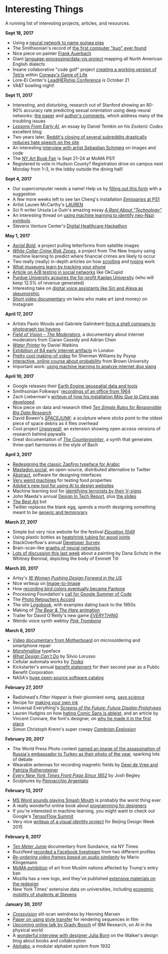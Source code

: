 # Interesting Things

A running list of interesting projects, articles, and resources.

**Sept 18, 2017**  

* Using a [neural network to name guinea pigs](http://lewisandquark.tumblr.com/post/161854386267/neural-networks-can-name-guinea-pigs)  
* The Smithsonian's record of [the first computer "bug" ever found](http://americanhistory.si.edu/collections/search/object/nmah_334663)  
* Nice piece on painter [Frank Auerbach](http://www.telegraph.co.uk/culture/art/art-features/10336972/Frank-Auerbach-An-interview-with-one-of-our-greatest-living-painters.html)  
* Giant [language-processing/data-vis project](http://aschmann.net/AmEng/) mapping all North American English dialects  
* Insane collaborative "code golf" project [creating a working version of Tetris](https://codegolf.stackexchange.com/questions/11880/build-a-working-game-of-tetris-in-conways-game-of-life) within [Conway's Game of Life](https://en.wikipedia.org/wiki/Conway%27s_Game_of_Life)  
* Lore-El Center's [LeadHERship Conference](https://www.stevens.edu/campus-life/diversity-and-inclusion/lore-el-center-womens-leadership/fall-conference) is October 21  
* VA&T bowling night!  

**Sept 11, 2017**  

* Interesting, and disturbing, research out of Stanford showing an 80-90% accuracy rate predicting sexual orientation using deep neural networks: [the paper](https://osf.io/zn79k/) and [author's comments](https://docs.google.com/document/d/11oGZ1Ke3wK9E3BtOFfGfUQuuaSMR8AO2WfWH3aVke6U/preview), which address many of the troubling issues  
* [*Lessons From Early AI*](http://esoteric.codes/post/162280173308/lessons-from-early-ai-on-cognition-and-reasoning), an essay by Daniel Temkin on his *Esoteric Codes* excellent blog  
* Two years later, [Reddit's closing of several subreddits drastically reduces hate speech on the site](http://comp.social.gatech.edu/papers/cscw18-chand-hate.pdf)  
* An interesting [interview with artist Sebastian Schmieg](https://unthinking.photography/themes/machine-vision/the-politics-of-image-search-a-conversation-with-sebastian-schmieg-part-ii) on images and code  
* The [NY Art Book Fair](http://nyartbookfair.com/) is Sept 21–24 at MoMA PS1!  
* Registered to vote in Hudson County? Registration drive on campus next Monday from 1–3, in the lobby outside the dining hall!  

**Sept 4, 2017**  

* Our supercomputer needs a name! Help us by [filling out this form](https://goo.gl/forms/6YoQ7YQlZhSw4Lsl1) with a suggestion  
* A few more weeks left to see Ian Cheng's installation [*Emissaries* at PS1](http://iancheng.com/#simulations)  
* Artist Lauren McCarthy's [LAUREN](http://www.creativeapplications.net/webapp/lauren-smart-human-home-intelligence/)  
* Sci fi writer Ursula Le Guin's amazing essay [*A Rant About "Technology"*](http://www.ursulakleguin.com/Note-Technology.html)  
* An interesting thread on [using machine learning to identify neo-Nazi symbols](https://twitter.com/emilymaxima/status/905445894866124801)  
* Stevens Venture Center's [Digital Healthcare Hackathon](https://www.stevens.edu/research-entrepreneurship/stevens-venture-center/about/events/digital-healthcare-hackathon)  

**May 1, 2017**  

* [*Aerial Bold*](http://type.aerial-bold.com/data/), a project pulling letterforms from satellite images  
* [*White Collar Crime Risk Zones*](https://whitecollar.thenewinquiry.com), a project from The New Inquiry using machine learning to predict where financial crimes are likely to occur  
* Two really (really) in-depth articles on how [scrolling](https://pavelfatin.com/scrolling-with-pleasure/) and [typing](https://pavelfatin.com/typing-with-pleasure/) work  
* [What museums learn by tracking your phone](http://www.gizmodo.co.uk/2017/04/exclusive-heres-what-museums-learn-by-tracking-your-phone/)  
* [Article on A/B testing in social networks](https://tech.okcupid.com/the-pitfalls-of-a-b-testing-in-social-networks/) like OkCupid  
* [Purdue University acquires the for-profit Kaplan University](https://www.washingtonpost.com/news/grade-point/wp/2017/04/27/purdue-acquires-for-profit-kaplan-university) (who will keep 12.5% of revenue generated)  
* Interesting take on [digital voice assistants like Siri and Alexa as skeumorphic](https://uxdesign.cc/the-new-skeuomorphism-is-in-your-voice-assistant-3b14a6553a0e)  
* [Short video documentary](https://www.youtube.com/watch?v=WzI8e8zc_Vo) on twins who make art (and money) on Instagram  

**April 17, 2017**  

* Artists Paolo Woods and Gabriele Galimberti [form a shell company to photograph tax havens](https://hyperallergic.com/370843/artists-form-shell-company-to-visit-and-photograph-tax-havens/)  
* [*Field of Vision – The Moderators*](https://vimeo.com/213152344), a documentary about internet moderators from Ciaran Cassidy and Adrian Chen  
* [*Water Printer*](http://neural.it/2017/04/water-printer-description/) by Daniel Watkins  
* [Exhibition of 64 early internet artifacts](https://hyperallergic.com/371282/64-highlights-of-the-internets-early-years-from-the-first-webcam-to-a-net-art-gallery/) in London  
* [Pretty cool making-of video](https://www.facebook.com/plugins/video.php?href=https%3A%2F%2Fwww.facebook.com%2Fpsyop%2Fvideos%2Fvb.7539924726%2F10155172385954727%2F%3Ftype%3D3) for Sherman Williams by Psyop  
* [Interactive, online course about probability](http://students.brown.edu/seeing-theory/basic-probability/index.html#first) from Brown University  
* Important work: [using machine learning to analyze internet dog slang](http://gutterstats.com/2017/04/16/pupper2vec-analysing-internet-dog-slang-with-machine-learning/)  

**April 10, 2017**  

* Google releases their [Earth Engine geospatial data and tools](https://www.youtube.com/watch?v=M2OFaYmsvoE&list=WL&index=124)  
* Smithsonian Folkways' [recordings of an office from 1964](http://www.folkways.si.edu/sounds-of-the-office/album/smithsonian)  
* Zach Lieberman's [writeup of how his installation *Más Que la Cara* was developed](https://medium.com/@zachlieberman/m%C3%A1s-que-la-cara-overview-48331a0202c0)  
* Nice piece on data and research titled [*Ten Simple Rules for Responsible Big Data Research*](http://journals.plos.org/ploscompbiol/article?id=10.1371/journal.pcbi.1005399)  
* David Bowen's [*SPACEJUNK*](http://www.dwbowen.com/spacejunk/): a sculpture where sticks point to the oldest piece of space debris as it flies overhead  
* Cool project [*Unpaywall*](http://blogs.lse.ac.uk/impactofsocialsciences/2017/04/04/announcing-unpaywall-unlocking-openaccess-versions-of-paywalled-research-articles-as-you-browse/), an extension showing open access versions of research behind paywalls  
* Great documentation of [*The Counterpointer*](http://www.luisapereira.net/projects/project/the-counterpointer-III/), a synth that generates three-part harmonies in the style of Bach  



**April 3, 2017**  

* [Redesigning the classic Zapfino typeface for Arabic](https://www.fastcodesign.com/3042235/how-to-redesign-an-iconic-typeface-for-arabic)  
* [Mastadon.social](https://mastodon.social/about), an open-source, distributed alternative to Twitter  
* [Abstract](https://www.abstractapp.com/), software for designing interfaces  
* [Very weird machines](http://www.cooksscience.com/articles/story/the-very-weird-world-of-highly-specialized-food-testing-machines/) for testing food properties  
* [Adobe's new tool for using AI to design websites](https://www.fastcodesign.com/3068884/adobe-is-building-an-ai-to-automate-web-design-should-you-worry)  
* Machine learning tool for [identifying terrorists by their V-signs](https://www.technologyreview.com/s/600971/machine-learning-algorithm-aims-to-identify-terrorists-using-the-v-signs-they-make/)  
* John Maeda's annual [Design In Tech Report](https://designintechreport.wordpress.com/2017/03/12/design-in-tech-report-2017-video/), plus [the slides](https://designintechreport.files.wordpress.com/2017/03/dit-2017-1-0-2-sunday-compressed.pdf)  
* [The Best Art](http://nicole.pizza/the-best-art/) bot  
* Twitter replaces the blank egg, spends a month designing something meant to be [generic and temprorary](https://www.fastcodesign.com/90107712/inside-twitterand8217s-obsessive-quest-to-ditch-the-egg)  

**March 27, 2017**

* Simple but very nice website for the festival [*Elevation 1049*](https://www.elevation1049.org/en/gstaad/)  
* Using plastic bottles as [heatshrink tubing for wood joints](https://vimeo.com/172330337)  
* StackOverflow's annual [Developer Survey](https://stackoverflow.com/insights/survey/2017/)  
* Brain-scan-like [graphs of neural networks](http://www.wired.co.uk/gallery/machine-learning-graphcore-pictures-inside-ai)  
* [Lots of discussion this last week](https://www.theguardian.com/artanddesign/2017/mar/21/whitney-biennial-emmett-till-painting-dana-schutz) about a painting by Dana Schutz in the Whitney Biennial, depicting the body of Emmett Till  

**March 20, 2017**  

* Artsy's [*16 Women Pushing Design Forward in the US*](https://www.artsy.net/article/artsy-editorial-16-women-pushing-design-forward-united-states)  
* Nice writeup on [Image-to-Image](https://affinelayer.com/pixsrv/)  
* How [recording bird colors eventually became Pantone](http://hyperallergic.com/283388/the-bird-based-color-system-that-eventually-became-pantone/)  
* Processing Foundation's [call for Google Summer of Code](https://summerofcode.withgoogle.com/organizations/4962961559912448/)  
* The [Photo Retouchers Accord](http://www.retouchersaccord.com/)  
* The site [Logobook](https://www.creativereview.co.uk/new-website-logobook-archives-logos-going-back-50s/), with examples dating back to the 1950s  
* Making of [*The Bear & The Hare* animation](https://vimeo.com/78254514)  
* Trailer for David O'Reilly's new game [*EVERYTHING*](https://www.youtube.com/watch?v=JYHp8LwBUzo&feature=youtu.be)  
* Weirdo voice synth webtoy [*Pink Trombone*](http://www.dood.al/pinktrombone)  

**March 6, 2017**

* [Video documentary from Motherboard](https://motherboard.vice.com/en_us/article/watch-the-master-microfixer-jessa-jones-at-work) on microsoldering and smartphone repair  
* [*Marshmallow*](https://positype.com/marshmallow/) typeface  
* [*What Design Can't Do*](http://networkcultures.org/entreprecariat/what-design-cant-do/) by Silvio Lorusso  
* Cellular automata works by [*Troika*](http://www.creativeapplications.net/objects/trickle-down-aesthetics-cellular-automata-in-recent-works-by-troika/)  
* Kickstarter's annual [benefit statement](https://www.kickstarter.com/year/2016/benefit-statement?ref=email_announcement) for their second year as a Public Benefit Corporation  
* NASA's [huge open-source software catalog](https://software.nasa.gov)  

**February 27, 2017**

* Radiohead's *Fitter Happer* is their gloomiest song, [says science](http://rcharlie.com/2017-02-16-fitteR-happieR/)  
* Recipe for [making your own ink](http://recipes.hypotheses.org/8935)  
* Universal Everything's [*Screens of the Future: Future Display Prototypes*](http://universaleverything.com/projects/screens-of-the-future/)  
* Lauren Hudgins on how [hating Comic Sans is ableist](https://theestablishment.co/hating-comic-sans-is-ableist-bc4a4de87093#.f7kxjs258), and an article by Vincent Connare, the font's designer, on [why he made it in the first place](http://www.connare.com/whycomic.htm)  
* Simon Christoph Krenn's super creepy [*Cambrian Explosion*](https://vimeo.com/200373210?ref=fb-share)  

**February 20, 2017**

* The World Press Photo contest [named an image of the assassination of Russia's embassador to Turkey as their photo of the year](https://lens.blogs.nytimes.com/2017/02/13/the-worlds-best-photo-world-press-awards/?smid=tw-share), sparking lots of debate  
* Wearable antennas for recording magnetic fields by [Dewi de Vree and Patrizia Ruthensteiner](http://neural.it/2017/02/magnetoceptia-audio-rituals-with-wearable-antennas/)  
* [*Every New York Times Front Page Since 1852*](https://vimeo.com/204951759) by Josh Begley  
* Sculptures by [Pennacchio Argentato](http://www.pennacchioargentato.com/)  

**February 13, 2017**  

* [MS Word sounds playing Smash Mouth](https://www.youtube.com/watch?v=ahXQ7e8w7mQ) is probably the worst thing ever  
* A really wonderful online book about [programming for designers](https://programmingdesignsystems.com/introduction/)  
* If you're interested in machine learning, you might want to check out Google's [TensorFlow Summit](https://events.withgoogle.com/tensorflow-dev-summit/watch-the-videos/#content)  
* Very nice [writeup of a visual identity project](http://lava.nl/projects/bjdw) for Beijing Design Week 2015  

**February 6, 2017**  

* [*Ten Meter Jump*](https://www.nytimes.com/video/opinion/100000004882589/ten-meter-tower.html) documentary from Sundance, via NY Times  
* Buzzfeed [recorded a Facebook livestream](https://www.buzzfeed.com/lamvo/this-is-what-facebooks-filter-bubble-actually-looks-like?utm_term=.ucgdPPv4e#.sa1900J3y) from two different profiles  
* [*Re-ordering video frames based on audio similarity*](https://www.youtube.com/watch?v=sb6yXR0ndFI) by Mario Klingemann  
* [MoMA exhibition](https://www.nytimes.com/2017/02/03/arts/design/moma-protests-trump-entry-ban-with-work-by-artists-from-muslim-nations.html) of art from Muslim nations affected by Trump's entry ban  
* Mozilla has a new logo, and they've published [extensive materials on the redesign](https://blog.mozilla.org/opendesign/now-for-the-fun-part/)  
* New York Times' extensive data on universities, including [economic mobility of students at Stevens](https://www.nytimes.com/interactive/projects/college-mobility/stevens-institute-of-technology)  


**January 30, 2017**

* [*Crossvision*](http://www.marxen.design/pages/crossvision.html) slit-scan weirdness by Henning Marxen  
* [Paper on using style transfer](https://arxiv.org/pdf/1701.04928v1.pdf) for rendering sequences in film  
* [Upcoming online talk by Grady Booch](http://www.sercuarc.org/events/serc-talks-what-is-the-self/) of IBM Research, on AI in the physical world  
* A [wonderful interview with designer Julia Born](http://blogs.walkerart.org/design/2017/01/23/a-public-character-shannon-ebner-designed-julia-born-interview) on the Walker's design blog about books and collaboration  
* [Alphabo](https://www.flickr.com/photos/taffeta/sets/72157675648841716), a modular alphabet system from 1932  

